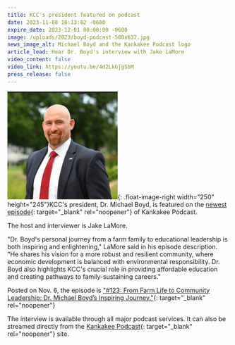 ```yaml
---
title: KCC's president featured on podcast
date: 2023-11-08 16:13:02 -0600
expire_date: 2023-12-01 00:00:00 -0600
image: /uploads/2023/boyd-podcast-580x637.jpg
news_image_alt: Michael Boyd and the Kankakee Podcast logo
article_lead: Hear Dr. Boyd's interview with Jake LaMore
video_content: false
video_link: https://youtu.be/4d2LkGjg5bM
press_release: false
---
```

![](/uploads/2023/michael-boyd250x245.jpg){: .float-image-right width="250" height="245"}KCC's president, Dr. Michael Boyd, is featured on the [newest episode](https://www.kankakeepodcast.com/episodes/123-dr-boyd/){: target="_blank" rel="noopener"} of Kankakee Podcast.

The host and interviewer is Jake LaMore.

"Dr. Boyd's personal journey from a farm family to educational leadership is both inspiring and enlightening," LaMore said in his episode description. "He shares his vision for a more robust and resilient community, where economic development is balanced with environmental responsibility. Dr. Boyd also highlights KCC's crucial role in providing affordable education and creating pathways to family-sustaining careers."

Posted on Nov. 6, the episode is ["#123: From Farm Life to Community Leadership: Dr. Michael Boyd’s Inspiring Journey."](https://www.kankakeepodcast.com/episodes/123-dr-boyd/){: target="_blank" rel="noopener"}

The interview is available through all major podcast services. It can also be streamed directly from the [Kankakee Podcast](https://www.kankakeepodcast.com/){: target="_blank" rel="noopener"} site.